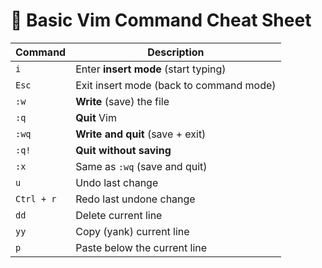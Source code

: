 # 📝 Basic Vim Command Cheat Sheet

| Command | Description                         |
|---------|-------------------------------------|
| `i`     | Enter **insert mode** (start typing)|
| `Esc`   | Exit insert mode (back to command mode) |
| `:w`    | **Write** (save) the file            |
| `:q`    | **Quit** Vim                         |
| `:wq`   | **Write and quit** (save + exit)     |
| `:q!`   | **Quit without saving**              |
| `:x`    | Same as `:wq` (save and quit)        |
| `u`     | Undo last change                     |
| `Ctrl + r` | Redo last undone change           |
| `dd`    | Delete current line                  |
| `yy`    | Copy (yank) current line             |
| `p`     | Paste below the current line         |
